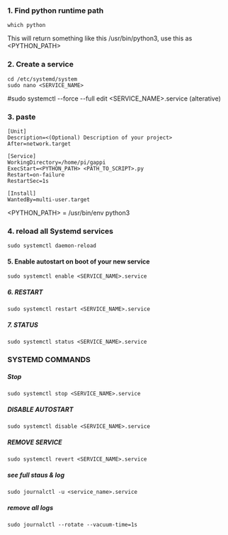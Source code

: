 ### 1. Find python runtime path
    which python
This will return something like this /usr/bin/python3, use this as <PYTHON_PATH>

### 2. Create a service
    cd /etc/systemd/system
    sudo nano <SERVICE_NAME>
    
#sudo systemctl --force --full edit <SERVICE_NAME>.service
(alterative)
    
### 3. paste
    [Unit]
    Description=<(Optional) Description of your project>
    After=network.target

    [Service]
    WorkingDirectory=/home/pi/gappi
    ExecStart=<PYTHON_PATH> <PATH_TO_SCRIPT>.py
    Restart=on-failure
    RestartSec=1s
    
    [Install]
    WantedBy=multi-user.target
<PYTHON_PATH> = /usr/bin/env python3

### 4. reload all Systemd services
    sudo systemctl daemon-reload

#### 5. Enable autostart on boot of your new service
    sudo systemctl enable <SERVICE_NAME>.service
##### 6. RESTART
    sudo systemctl restart <SERVICE_NAME>.service
##### 7. STATUS
    sudo systemctl status <SERVICE_NAME>.service

### SYSTEMD COMMANDS
##### Stop
    sudo systemctl stop <SERVICE_NAME>.service
##### DISABLE AUTOSTART
    sudo systemctl disable <SERVICE_NAME>.service
##### REMOVE SERVICE
    sudo systemctl revert <SERVICE_NAME>.service

##### see full staus & log    
    sudo journalctl -u <service_name>.service
##### remove all logs
    sudo journalctl --rotate --vacuum-time=1s

